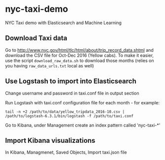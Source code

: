 # nyc-taxi-demo
NYC Taxi demo with Elasticsearch and Machine Learning

## Download Taxi data
Go to http://www.nyc.gov/html/tlc/html/about/trip_record_data.shtml and download the CSV file for Oct-Dec 2016 (Yellow cabs). To make it easier, use the script `download_raw_data.sh` to download those months (relies on you having `raw_data_urls.txt` local as well)

## Use Logstash to import into Elasticsearch

Change username and password in taxi.conf file in output section

Run Logstash with taxi.conf configuration file for each month - for example:

```
tail -n +2 /path/to/data/yellow_tripdata_2016-10.csv | /path/to/logstash-6.3.1/bin/logstash -f /path/to/taxi.conf
```

Go to Kibana, under Management create an index pattern called 'nyc-taxi-*'

## Import Kibana visualizations

In Kibana, Managmenet, Saved Objects, Import taxi.json file
